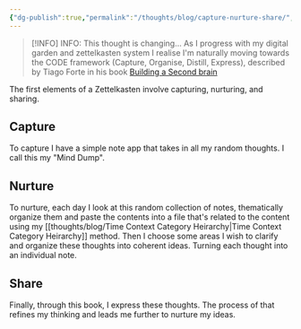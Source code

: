 ```yaml
---
{"dg-publish":true,"permalink":"/thoughts/blog/capture-nurture-share/","title":"Capture, Nuture, Share","tags":["refactored","zettelkasten"],"created":"2025-08-26T19:46:30.125+01:00","updated":"2025-09-25T19:28:13.280+01:00"}
---
```



> [!INFO] INFO: This thought is changing...
> As I progress with my digital garden and zettelkasten system I realise I'm naturally moving towards the CODE framework  (Capture, Organise, Distill, Express), described by Tiago Forte in his book [Building a Second brain](https://fortelabs.com/blog/basboverview/)

The first elements of a Zettelkasten involve capturing, nurturing, and sharing.
## Capture
To capture I have a simple note app that takes in all my random thoughts. I call this my "Mind Dump".
## Nurture
To nurture, each day I look at this random collection of notes, thematically organize them and paste the contents into a file that's related to the content using my [[thoughts/blog/Time Context Category Heirarchy\|Time Context Category Heirarchy]] method. Then I choose some areas I wish to clarify and organize these thoughts into coherent ideas. Turning each thought into an individual note.
## Share
Finally, through this book, I express these thoughts. The process of that refines my thinking and leads me further to nurture my ideas.
